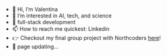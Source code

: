 - 👋 Hi, I’m Valentina
- 👀 I’m interested in AI, tech, and science
- 🌱 full-stack development
- 📫 How to reach me quickest: Linkedin
- 👉 Checkout my final group project with Northcoders [here](https://github.com/VladStoyanovADP/Habit-Tracker)!
- 🤡 page updating...
